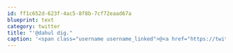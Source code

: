 ```yaml
---
id: ff1c652d-623f-4ac5-8f8b-7cf72eaad67a
blueprint: text
category: twitter
title: "'@dahul dig."
caption: '<span class="username username_linked">@<a href="https://twitter.com/dahul" title="Darren Hull (dahul)">dahul</a></span> dig.'
---
```


